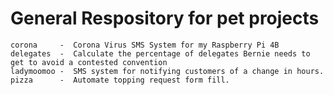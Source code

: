 # General Respository for pet projects
<pre><code>corona     -  Corona Virus SMS System for my Raspberry Pi 4B
delegates  -  Calculate the percentage of delegates Bernie needs to get to avoid a contested convention
ladymoomoo -  SMS system for notifying customers of a change in hours.
pizza      -  Automate topping request form fill.
</code></pre>
   
